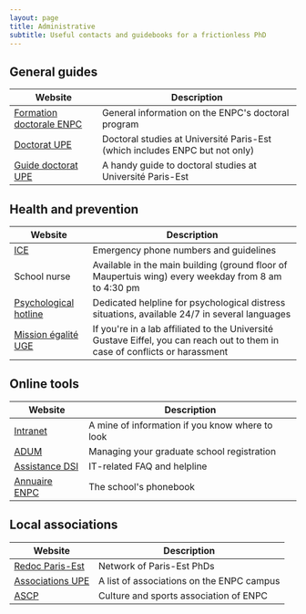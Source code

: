 ```yaml
---
layout: page
title: Administrative
subtitle: Useful contacts and guidebooks for a frictionless PhD
---
```


## General guides

| Website                                                                                                                          | Description                                                                 |
| -------------------------------------------------------------------------------------------------------------------------------- | --------------------------------------------------------------------------- |
| [Formation doctorale ENPC](https://www.ecoledesponts.fr/formation-doctorale)                                                     | General information on the ENPC's doctoral program                          |
| [Doctorat UPE](https://www.paris-est-sup.fr/doctorat/)                                                                           | Doctoral studies at Université Paris-Est (which includes ENPC but not only) |
| [Guide doctorat UPE](https://www.paris-est-sup.fr/fileadmin/Fichiers/UPE/Doctorat/Documents/Guide_doctorant_2020-2021_light.pdf) | A handy guide to doctoral studies at Université Paris-Est                   |

## Health and prevention

| Website                                                                                                                                    | Description                                                                                                                  |
| ------------------------------------------------------------------------------------------------------------------------------------------ | ---------------------------------------------------------------------------------------------------------------------------- |
| [ICE](https://intranet-enpc-fr.extranet.enpc.fr/sg/hygiene-et-securite/consignes-generales-de-securite.html)                               | Emergency phone numbers and guidelines                                                                                       |
| School nurse                                                                                                                               | Available in the main building (ground floor of Maupertuis wing) every weekday from 8 am to 4:30 pm                          |
| [Psychological hotline](https://intranet-enpc-fr.extranet.enpc.fr/sg/hygiene-et-securite/cellule-decoute-et-de-soutien-psychologique.html) | Dedicated helpline for psychological distress situations, available 24/7 in several languages                                |
| [Mission égalité UGE](https://mission-egalite.univ-gustave-eiffel.fr/)                                                                     | If you're in a lab affiliated to the Université Gustave Eiffel, you can reach out to them in case of conflicts or harassment |

## Online tools

| Website                                                               | Description                                     |
| --------------------------------------------------------------------- | ----------------------------------------------- |
| [Intranet](http://extranet.enpc.fr/login?url=http://intranet.enpc.fr) | A mine of information if you know where to look |
| [ADUM](https://www.adum.fr/)                                          | Managing your graduate school registration      |
| [Assistance DSI](https://assistance.enpc.fr/)                         | IT-related FAQ and helpline                     |
| [Annuaire ENPC](https://annuaire.enpc.fr/search)                      | The school's phonebook                          |

## Local associations

| Website                                                               | Description                               |
| --------------------------------------------------------------------- | ----------------------------------------- |
| [Redoc Paris-Est](https://redocparisest.wordpress.com/)               | Network of Paris-Est PhDs                 |
| [Associations UPE](https://www.paris-est-sup.fr/campus/associations/) | A list of associations on the ENPC campus |
| [ASCP](http://www.ascp-ponts.fr/)                                     | Culture and sports association of ENPC    |
